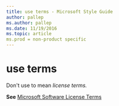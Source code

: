 ```yaml
---
title: use terms - Microsoft Style Guide
author: pallep
ms.author: pallep
ms.date: 11/19/2016
ms.topic: article
ms.prod = non-product specific
---
```


# use terms

Don't use to mean *license terms.*

**See** [Microsoft Software License Terms](/style-guide/a-z-word-list-term-collections/m/software-license-terms)
